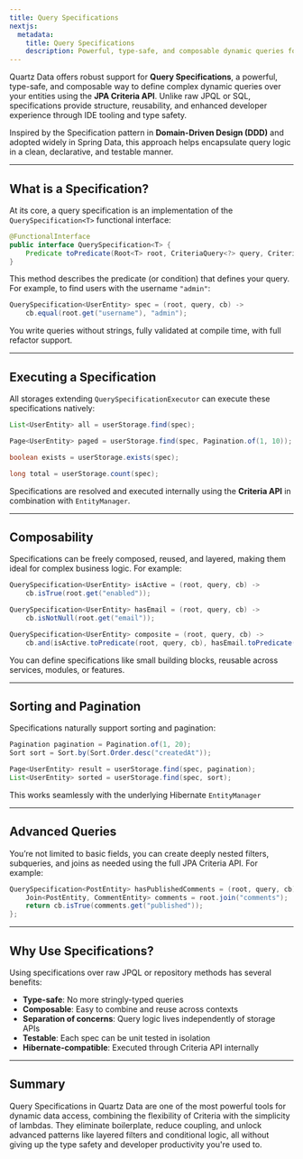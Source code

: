 ```yaml
---
title: Query Specifications
nextjs:
  metadata:
    title: Query Specifications
    description: Powerful, type-safe, and composable dynamic queries for Quartz Data JPA
---
```


Quartz Data offers robust support for **Query Specifications**, a powerful, type-safe, and composable way to define complex dynamic queries over your entities using the **JPA Criteria API**. Unlike raw JPQL or SQL, specifications provide structure, reusability, and enhanced developer experience through IDE tooling and type safety.

Inspired by the Specification pattern in **Domain-Driven Design (DDD)** and adopted widely in Spring Data, this approach helps encapsulate query logic in a clean, declarative, and testable manner.

---

## What is a Specification?

At its core, a query specification is an implementation of the `QuerySpecification<T>` functional interface:

```java
@FunctionalInterface
public interface QuerySpecification<T> {
    Predicate toPredicate(Root<T> root, CriteriaQuery<?> query, CriteriaBuilder cb);
}
```

This method describes the predicate (or condition) that defines your query. For example, to find users with the username `"admin"`:

```java
QuerySpecification<UserEntity> spec = (root, query, cb) ->
    cb.equal(root.get("username"), "admin");
```

You write queries without strings, fully validated at compile time, with full refactor support.

---

## Executing a Specification

All storages extending `QuerySpecificationExecutor` can execute these specifications natively:

```java
List<UserEntity> all = userStorage.find(spec);

Page<UserEntity> paged = userStorage.find(spec, Pagination.of(1, 10));

boolean exists = userStorage.exists(spec);

long total = userStorage.count(spec);
```

Specifications are resolved and executed internally using the **Criteria API** in combination with `EntityManager`.

---

## Composability

Specifications can be freely composed, reused, and layered, making them ideal for complex business logic. For example:

```java
QuerySpecification<UserEntity> isActive = (root, query, cb) ->
    cb.isTrue(root.get("enabled"));

QuerySpecification<UserEntity> hasEmail = (root, query, cb) ->
    cb.isNotNull(root.get("email"));

QuerySpecification<UserEntity> composite = (root, query, cb) ->
    cb.and(isActive.toPredicate(root, query, cb), hasEmail.toPredicate(root, query, cb));
```

You can define specifications like small building blocks, reusable across services, modules, or features.

---

## Sorting and Pagination

Specifications naturally support sorting and pagination:

```java
Pagination pagination = Pagination.of(1, 20);
Sort sort = Sort.by(Sort.Order.desc("createdAt"));

Page<UserEntity> result = userStorage.find(spec, pagination);
List<UserEntity> sorted = userStorage.find(spec, sort);
```

This works seamlessly with the underlying Hibernate `EntityManager`

---

## Advanced Queries

You’re not limited to basic fields, you can create deeply nested filters, subqueries, and joins as needed using the full JPA Criteria API. For example:

```java
QuerySpecification<PostEntity> hasPublishedComments = (root, query, cb) -> {
    Join<PostEntity, CommentEntity> comments = root.join("comments");
    return cb.isTrue(comments.get("published"));
};
```

---

## Why Use Specifications?

Using specifications over raw JPQL or repository methods has several benefits:

* **Type-safe**: No more stringly-typed queries
* **Composable**: Easy to combine and reuse across contexts
* **Separation of concerns**: Query logic lives independently of storage APIs
* **Testable**: Each spec can be unit tested in isolation
* **Hibernate-compatible**: Executed through Criteria API internally

---

## Summary

Query Specifications in Quartz Data are one of the most powerful tools for dynamic data access, combining the flexibility of Criteria with the simplicity of lambdas. They eliminate boilerplate, reduce coupling, and unlock advanced patterns like layered filters and conditional logic, all without giving up the type safety and developer productivity you're used to.